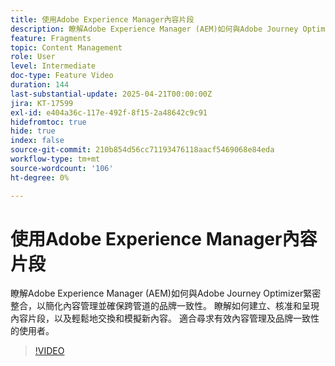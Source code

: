 ```yaml
---
title: 使用Adobe Experience Manager內容片段
description: 瞭解Adobe Experience Manager (AEM)如何與Adobe Journey Optimizer緊密整合，以簡化內容管理並確保跨管道的品牌一致性。 瞭解如何建立、核准和呈現內容片段，以及輕鬆地交換和模擬新內容。 適合尋求有效內容管理及品牌一致性的使用者。
feature: Fragments
topic: Content Management
role: User
level: Intermediate
doc-type: Feature Video
duration: 144
last-substantial-update: 2025-04-21T00:00:00Z
jira: KT-17599
exl-id: e404a36c-117e-492f-8f15-2a48642c9c91
hidefromtoc: true
hide: true
index: false
source-git-commit: 210b854d56cc71193476118aacf5469068e84eda
workflow-type: tm+mt
source-wordcount: '106'
ht-degree: 0%

---
```


# 使用Adobe Experience Manager內容片段

瞭解Adobe Experience Manager (AEM)如何與Adobe Journey Optimizer緊密整合，以簡化內容管理並確保跨管道的品牌一致性。 瞭解如何建立、核准和呈現內容片段，以及輕鬆地交換和模擬新內容。 適合尋求有效內容管理及品牌一致性的使用者。

>[!VIDEO](https://video.tv.adobe.com/v/3457691/?learn=on&enablevpops)
